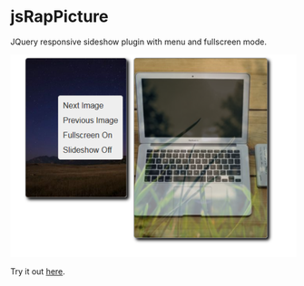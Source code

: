 # jsRapPicture
JQuery responsive sideshow plugin with menu and fullscreen mode.

<img src="screenshot.png">

Try it out <a href="https://thibor.github.io/jsRapPicture/">here</a>.
